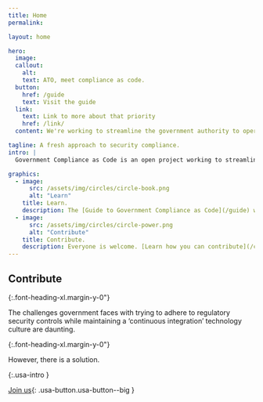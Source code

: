 ```yaml
---
title: Home
permalink: 

layout: home

hero:
  image: 
  callout:
    alt: 
    text: ATO, meet compliance as code.
  button:
    href: /guide
    text: Visit the guide
  link:
    text: Link to more about that priority
    href: /link/
  content: We're working to streamline the government authority to operate process.

tagline: A fresh approach to security compliance.
intro: |
  Government Compliance as Code is an open project working to streamline the government authority to operate process through compliance as code. [Learn more.](/about)

graphics:
  - image:
      src: /assets/img/circles/circle-book.png
      alt: "Learn"
    title: Learn.
    description: The [Guide to Government Compliance as Code](/guide) will help you understand the challenges, solutions and what role you play in streamlining the ATO process.
  - image:
      src: /assets/img/circles/circle-power.png
      alt: "Contribute"
    title: Contribute.
    description: Everyone is welcome. [Learn how you can contribute](/contribute) to Government Compliance as Code.
---
```


## Contribute

{:.font-heading-xl.margin-y-0"}

The challenges government faces with trying to adhere to regulatory security controls while maintaining a ‘continuous integration’ technology culture are daunting.

{:.font-heading-xl.margin-y-0"}

However, there is a solution.

{:.usa-intro }

[Join us](/contribute){: .usa-button.usa-button--big }
